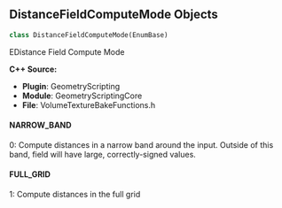 ## DistanceFieldComputeMode Objects

```python
class DistanceFieldComputeMode(EnumBase)
```

EDistance Field Compute Mode

**C++ Source:**

- **Plugin**: GeometryScripting
- **Module**: GeometryScriptingCore
- **File**: VolumeTextureBakeFunctions.h

<a id="unreal.DistanceFieldComputeMode.NARROW_BAND"></a>

#### NARROW_BAND

0: Compute distances in a narrow band around the input. Outside of this band, field will have large, correctly-signed values.

<a id="unreal.DistanceFieldComputeMode.FULL_GRID"></a>

#### FULL_GRID

1: Compute distances in the full grid

<a id="unreal.DistanceFieldUnits"></a>